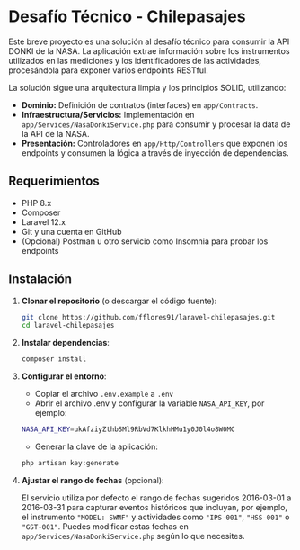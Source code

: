 # Desafío Técnico - Chilepasajes 

Este breve proyecto es una solución al desafío técnico para consumir la API DONKI de la NASA. La aplicación extrae información sobre los instrumentos utilizados en las mediciones y los identificadores de las actividades, procesándola para exponer varios endpoints RESTful.

La solución sigue una arquitectura limpia y los principios SOLID, utilizando:

- **Dominio:** Definición de contratos (interfaces) en `app/Contracts`.
- **Infraestructura/Servicios:** Implementación en `app/Services/NasaDonkiService.php` para consumir y procesar la data de la API de la NASA.
- **Presentación:** Controladores en `app/Http/Controllers` que exponen los endpoints y consumen la lógica a través de inyección de dependencias.

## Requerimientos

- PHP 8.x
- Composer
- Laravel 12.x
- Git y una cuenta en GitHub
- (Opcional) Postman u otro servicio como Insomnia para probar los endpoints

## Instalación

1. **Clonar el repositorio** (o descargar el código fuente):
   ```bash
   git clone https://github.com/fflores91/laravel-chilepasajes.git
   cd laravel-chilepasajes
   ```
2. **Instalar dependencias**: 
    ```bash
    composer install
    ```
3. **Configurar el entorno**:
    - Copiar el archivo `.env.example` a `.env`
    - Abrir el archivo .env y configurar la variable `NASA_API_KEY`, por ejemplo: 
    ```bash
    NASA_API_KEY=ukAfziyZthbSMl9RbVd7KlkhHMu1y0J0l4o8W0MC
    ```
    - Generar la clave de la aplicación:
    ```bash 
    php artisan key:generate
    ```
4. **Ajustar el rango de fechas** (opcional):

    El servicio utiliza por defecto el rango de fechas sugeridos 2016-03-01 a 2016-03-31 para capturar eventos históricos que incluyan, por ejemplo, el instrumento `"MODEL: SWMF"` y actividades como `"IPS-001"`, `"HSS-001"` o `"GST-001"`.
    Puedes modificar estas fechas en `app/Services/NasaDonkiService.php` según lo que necesites.
